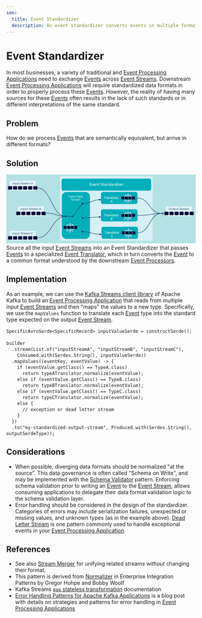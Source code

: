 ```yaml
---
seo:
  title: Event Standardizer
  description: An event standardizer converts events in multiple formats to a common format understood by a downstream event processor.
---
```


# Event Standardizer
In most businesses, a variety of traditional and [Event Processing Applications](../event-processing/event-processing-application.md) need to exchange [Events](../event/event.md) across [Event Streams](../event-stream/event-stream.md). Downstream [Event Processing Applications](../event-processing/event-processing-application.md) will require standardized data formats in order to properly process these [Events](../event/event.md). However, the reality of having many sources for these [Events](../event/event.md) often results in the lack of such standards or in different interpretations of the same standard.

## Problem
How do we process [Events](../event/event.md) that are semantically equivalent, but arrive in different formats?

## Solution
![event-standardizer](../img/event-standardizer.png)
Source all the input [Event Streams](../event-stream/event-stream.md) into an Event Standardizer that passes [Events](../event/event.md) to a specialized [Event Translator](../event-processing/event-translator.md), which in turn converts the [Event](../event/event.md) to a common format understood by the downstream [Event Processors](../event-processing/event-processor.md).

## Implementation
As an example, we can use the [Kafka Streams client library](https://docs.confluent.io/platform/current/streams/index.html) of Apache Kafka to build an [Event Processing Application](../event-processing/event-processing-application.md) that reads from multiple input [Event Streams](../event-stream/event-stream.md) and then "maps" the values to a new type. Specifically, we use the `mapValues` function to translate each [Event](../event/event.md) type into the standard type expected on the output [Event Stream](../event-stream/event-stream.md).

```
SpecificAvroSerde<SpecificRecord> inputValueSerde = constructSerde();

builder
  .stream(List.of("inputStreamA", "inputStreamB", "inputStreamC"),
    Consumed.with(Serdes.String(), inputValueSerde))
  .mapValues((eventKey, eventValue) -> {
    if (eventValue.getClass() == TypeA.class)
      return typeATranslator.normalize(eventValue);
    else if (eventValue.getClass() == TypeB.class)
      return typeBTranslator.normalize(eventValue);
    else if (eventValue.getClass() == TypeC.class)
      return typeCTranslator.normalize(eventValue);
    else {
      // exception or dead letter stream
    }
  })
  .to("my-standardized-output-stream", Produced.with(Serdes.String(), outputSerdeType));
```

## Considerations
* When possible, diverging data formats should be normalized "at the source". This data governance is often called "Schema on Write", and may be implemented with the [Schema Validator](../event-source/schema-validator.md) pattern. Enforcing schema validation prior to writing an [Event](../event/event.md) to the [Event Stream](../event-stream/event-stream.md), allows consuming applications to delegate their data format validation logic to the schema validation layer.
* Error handling should be considered in the design of the standardizer. Categories of errors may include serialization failures, unexpected or missing values, and unknown types (as in the example above). [Dead Letter Stream](../event-processing/dead-letter-stream.md) is one pattern commonly used to handle exceptional events in your [Event Processing Application](../event-processing/event-processing-application.md). 


## References
* See also [Stream Merger](../stream-processing/event-stream-merger.md) for unifying related streams _without_ changing their format.
* This pattern is derived from [Normalizer](https://www.enterpriseintegrationpatterns.com/patterns/messaging/Normalizer.html) in Enterprise Integration Patterns by Gregor Hohpe and Bobby Woolf
* Kafka Streams [`map` stateless transformation](https://docs.confluent.io/platform/current/streams/developer-guide/dsl-api.html#creating-source-streams-from-ak) documentation
* [Error Handling Patterns for Apache Kafka Applications](https://www.confluent.io/blog/error-handling-patterns-in-kafka/) is a blog post with details on strategies and patterns for error handling in [Event Processing Applications](../event-processing/event-processing-application.md)
